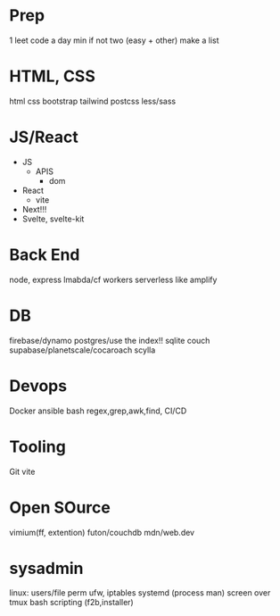# Prep
1 leet code a day min if not two (easy + other)
make a list 

# HTML, CSS
html
css
bootstrap
tailwind
postcss
less/sass

# JS/React
- JS
  - APIS
    - dom
- React
  - vite
- Next!!!
- Svelte, svelte-kit

# Back End
node, express
lmabda/cf workers
serverless like amplify

# DB
firebase/dynamo
postgres/use the index!!
sqlite
couch
supabase/planetscale/cocaroach
scylla

# Devops
Docker
ansible
bash
    regex,grep,awk,find,
CI/CD

# Tooling
Git
vite

# Open SOurce
vimium(ff, extention)
futon/couchdb
mdn/web.dev

# sysadmin
linux:
users/file perm
ufw, iptables
systemd (process man) screen over tmux
bash scripting (f2b,installer)




